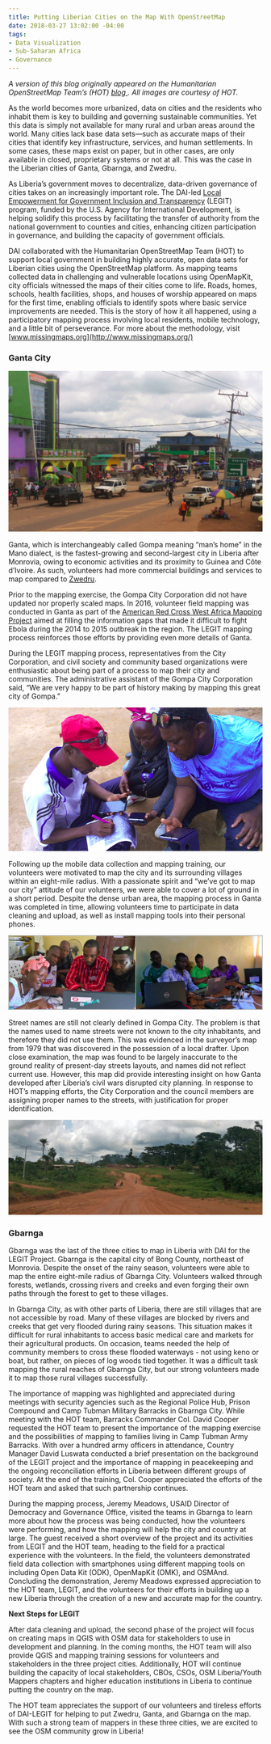 ```yaml
---
title: Putting Liberian Cities on the Map With OpenStreetMap
date: 2018-03-27 13:02:00 -04:00
tags:
- Data Visualization
- Sub-Saharan Africa
- Governance
---
```


*A version of this blog originally appeared on the Humanitarian OpenStreetMap Team’s (HOT) [blog ](https://www.hotosm.org/updates/2017-08-07_legit_completes_field_mapping_in_three_cities_in_liberia). All images are courtesy of HOT.* 

As the world becomes more urbanized, data on cities and the residents who inhabit them is key to building and governing sustainable communities. Yet this data is simply not available for many rural and urban areas around the world. Many cities lack base data sets—such as accurate maps of their cities that identify key infrastructure, services, and human settlements. In some cases, these maps exist on paper, but in other cases, are only available in closed, proprietary systems or not at all. This was the case in the Liberian cities of Ganta, Gbarnga, and Zwedru. 

<!--more-->

As Liberia’s government moves to decentralize, data-driven governance of cities takes on an increasingly important role. The DAI-led [Local Empowerment for Government Inclusion and Transparency](https://www.dai.com/our-work/projects/liberia-local-empowerment-government-inclusion-and-transparency-legit) (LEGIT) program, funded by the U.S. Agency for International Development, is helping solidify this process by facilitating the transfer of authority from the national government to counties and cities, enhancing citizen participation in governance, and building the capacity of government officials. 

DAI collaborated with the Humanitarian OpenStreetMap Team (HOT) to support local government in building highly accurate, open data sets for Liberian cities using the OpenStreetMap platform. As mapping teams collected data in challenging and vulnerable locations using OpenMapKit, city officials witnessed the maps of their cities come to life. Roads, homes, schools, health facilities, shops, and houses of worship appeared on maps for the first time, enabling officials to identify spots where basic service improvements are needed. This is the story of how it all happened, using a participatory mapping process involving local residents, mobile technology, and a little bit of perseverance. For more about the methodology, visit [www.missingmaps.org](http://www.missingmaps.org/) 

### Ganta City

![01.png](/uploads/01.png)

Ganta, which is interchangeably called Gompa meaning “man’s home” in the Mano dialect, is the fastest-growing and second-largest city in Liberia after Monrovia, owing to economic activities and its proximity to Guinea and Côte d’Ivoire. As such, volunteers had more commercial buildings and services to map compared to [Zwedru](https://www.hotosm.org/updates/2017-06-05_legit_team_completes_field_mapping_in_zwedru_city).

Prior to the mapping exercise, the Gompa City Corporation did not have updated nor properly scaled maps. In 2016, volunteer field mapping was conducted in Ganta as part of the [American Red Cross West Africa Mapping Project](http://www.missingmaps.org/blog/2017/01/24/west-africa-mapping-hub-end/) aimed at filling the information gaps that made it difficult to fight Ebola during the 2014 to 2015 outbreak in the region. The LEGIT mapping process reinforces those efforts by providing even more details of Ganta.

During the LEGIT mapping process, representatives from the City Corporation, and civil society and community based organizations were enthusiastic about being part of a process to map their city and communities. The administrative assistant of the Gompa City Corporation said, “We are very happy to be part of history making by mapping this great city of Gompa.”

![02.png](/uploads/02.png)

Following up the mobile data collection and mapping training, our volunteers were motivated to map the city and its surrounding villages within an eight-mile radius. With a passionate spirit and “we’ve got to map our city” attitude of our volunteers, we were able to cover a lot of ground in a short period. Despite the dense urban area, the mapping process in Ganta was completed in time, allowing volunteers time to participate in data cleaning and upload, as well as install mapping tools into their personal phones. 

![03.png](/uploads/03.png)

Street names are still not clearly defined in Gompa City. The problem is that the names used to name streets were not known to the city inhabitants, and therefore they did not use them. This was evidenced in the surveyor’s map from 1979 that was discovered in the possession of a local drafter. Upon close examination, the map was found to be largely inaccurate to the ground reality of present-day streets layouts, and names did not reflect current use. However, this map did provide interesting insight on how Ganta developed after Liberia’s civil wars disrupted city planning. In response to HOT’s mapping efforts, the City Corporation and the council members are assigning proper names to the streets, with justification for proper identification.

![04-436838.jpg](/uploads/04-436838.jpg)

### Gbarnga

Gbarnga was the last of the three cities to map in Liberia with DAI for the LEGIT Project. Gbarnga is the capital city of Bong County, northeast of Monrovia. Despite the onset of the rainy season, volunteers were able to map the entire eight-mile radius of Gbarnga City. Volunteers walked through forests, wetlands, crossing rivers and creeks and even forging their own paths through the forest to get to these villages.

In Gbarnga City, as with other parts of Liberia, there are still villages that are not accessible by road. Many of these villages are blocked by rivers and creeks that get very flooded during rainy seasons.  This situation makes it difficult for rural inhabitants to access basic medical care and markets for their agricultural products. On occasion, teams needed the help of community members to cross these flooded waterways - not using keno or boat, but rather, on pieces of log woods tied together. It was a difficult task mapping the rural reaches of Gbarnga City, but our strong volunteers made it to map those rural villages successfully.

The importance of mapping was highlighted and appreciated during meetings with security agencies such as the Regional Police Hub, Prison Compound and Camp Tubman Military Barracks in Gbarnga City. While meeting with the HOT team, Barracks Commander Col. David Cooper requested the HOT team to present the importance of the mapping exercise and the possibilities of mapping to families living in Camp Tubman Army Barracks. With over a hundred army officers in attendance, Country Manager David Luswata conducted a brief presentation on the background of the LEGIT project and the importance of mapping in peacekeeping and the ongoing reconciliation efforts in Liberia between different groups of society. At the end of the training, Col. Cooper appreciated the efforts of the HOT team and asked that such partnership continues.

During the mapping process, Jeremy Meadows, USAID Director of Democracy and Governance Office, visited the teams in Gbarnga to learn more about how the process was being conducted, how the volunteers were performing, and how the mapping will help the city and country at large. The guest received a short overview of the project and its activities from LEGIT and the HOT team, heading  to the field for a practical experience with the volunteers. In the field, the volunteers demonstrated field data collection with smartphones using different mapping tools on including Open Data Kit (ODK), OpenMapKit (OMK), and OSMAnd. Concluding the demonstration, Jeremy Meadows expressed appreciation to the HOT team, LEGIT, and the volunteers for their efforts in building up a new Liberia through the creation of a new and accurate map for the country.  

**Next Steps for LEGIT**

After data cleaning and upload, the second phase of the project will focus on creating maps in QGIS with OSM data for stakeholders to use in development and planning. In the coming months, the HOT team will also provide QGIS and mapping training sessions for volunteers and stakeholders in the three project cities. Additionally, HOT will continue building the capacity of local stakeholders, CBOs, CSOs, OSM Liberia/Youth Mappers chapters and higher education institutions in Liberia to continue putting the country on the map.

The HOT team appreciates the support of our volunteers and tireless efforts of DAI-LEGIT for helping to put Zwedru, Ganta, and Gbarnga on the map. With such a strong team of mappers in these three cities, we are excited to see the OSM community grow in Liberia!
